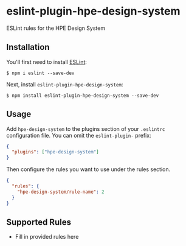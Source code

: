 # eslint-plugin-hpe-design-system

ESLint rules for the HPE Design System

## Installation

You'll first need to install [ESLint](http://eslint.org):

```
$ npm i eslint --save-dev
```

Next, install `eslint-plugin-hpe-design-system`:

```
$ npm install eslint-plugin-hpe-design-system --save-dev
```

## Usage

Add `hpe-design-system` to the plugins section of your `.eslintrc` configuration file. You can omit the `eslint-plugin-` prefix:

```json
{
  "plugins": ["hpe-design-system"]
}
```

Then configure the rules you want to use under the rules section.

```json
{
  "rules": {
    "hpe-design-system/rule-name": 2
  }
}
```

## Supported Rules

- Fill in provided rules here
